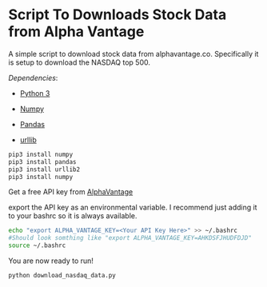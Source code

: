 # Script To Downloads Stock Data from Alpha Vantage

A simple script to download stock data from alphavantage.co. Specifically it is setup to download the NASDAQ top 500. 


*Dependencies*:

  * [Python 3](https://www.python.org/download/releases/3.0/)

  * [Numpy](http://www.numpy.org/)

  * [Pandas](https://pandas.pydata.org/)
  
  * [urllib](https://docs.python.org/3/library/urllib.html)
  


```bash
pip3 install numpy
pip3 install pandas
pip3 install urllib2
pip3 install numpy
```

Get a free API key from [AlphaVantage](https://www.alphavantage.co/support/#api-key)

export the API key as an environmental variable. I recommend just adding it to your bashrc so it is always available.

``` bash
echo "export ALPHA_VANTAGE_KEY=<Your API Key Here>" >> ~/.bashrc
#Should look somthing like "export ALPHA_VANTAGE_KEY=AHKDSFJHUDFDJD"
source ~/.bashrc
```

You are now ready to run!

```bash
python download_nasdaq_data.py
```
